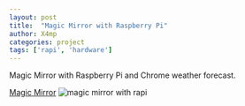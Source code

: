 ```yaml
---
layout: post
title:  "Magic Mirror with Raspberry Pi"
author: X4mp
categories: project
tags: ['rapi', 'hardware']
---
```


Magic Mirror with Raspberry Pi and Chrome weather forecast.

<a href="https://www.raspberrypi.org/blog/magic-mirror/">Magic Mirror</a>
<img src="https://hackadaycom.files.wordpress.com/2014/04/magicmirror.png?w=800"
alt="magic mirror with rapi">

